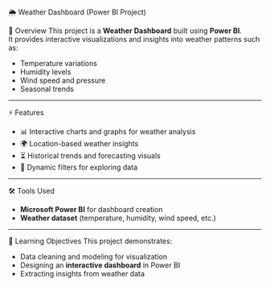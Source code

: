  🌦️ Weather Dashboard (Power BI Project)

📖 Overview
This project is a **Weather Dashboard** built using **Power BI**.  
It provides interactive visualizations and insights into weather patterns such as:  
- Temperature variations  
- Humidity levels  
- Wind speed and pressure  
- Seasonal trends  

---

⚡ Features
- 📊 Interactive charts and graphs for weather analysis  
- 🌍 Location-based weather insights  
- ⏳ Historical trends and forecasting visuals  
- 🔄 Dynamic filters for exploring data  

---

🛠️ Tools Used
- **Microsoft Power BI** for dashboard creation  
- **Weather dataset** (temperature, humidity, wind speed, etc.)  


---

🎯 Learning Objectives
This project demonstrates:  
- Data cleaning and modeling for visualization  
- Designing an **interactive dashboard** in Power BI  
- Extracting insights from weather data  

